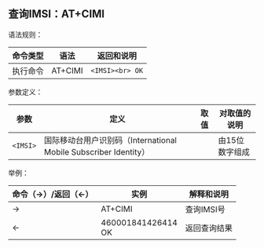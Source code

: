 ## 查询IMSI：AT+CIMI

语法规则：

| 命令类型 | 语法    | 返回和说明      |
| -------- | ------- | --------------- |
| 执行命令 | AT+CIMI | `<IMSI><br> OK` |

 

参数定义：

| 参数     | 定义                                                         | 取值 | 对取值的说明   |
| -------- | ------------------------------------------------------------ | ---- | -------------- |
| `<IMSI>` | 国际移动台用户识别码（International Mobile Subscriber Identity） |      | 由15位数字组成 |

 

举例：

| 命令（→）/返回（←） | 实例                   | 解释和说明   |
| ------------------- | ---------------------- | ------------ |
| →                   | AT+CIMI                | 查询IMSI号   |
| ←                   | 460001841426414<br> OK | 返回查询结果 |
